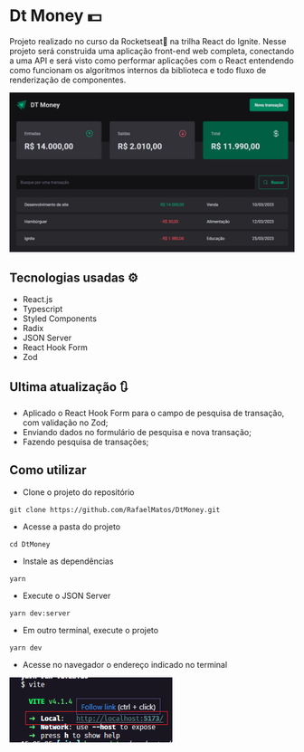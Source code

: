 # Dt Money 💵
Projeto realizado no curso da Rocketseat🚀 na trilha React do Ignite. Nesse projeto será construida uma aplicação front-end web completa, conectando a uma API e será visto como performar aplicações com o React entendendo como funcionam os algoritmos internos da biblioteca e todo fluxo de renderização de componentes.

<img src='./tela.png' alt='git da tela da aplicação Dt Money'>

## Tecnologias usadas ⚙
  - React.js
  - Typescript
  - Styled Components
  - Radix
  - JSON Server
  - React Hook Form
  - Zod
  <!-- 
  - Zod
  - Immer
  - Vite -->

## Ultima atualização 🔃
- Aplicado o React Hook Form para o campo de pesquisa de transação, com validação no Zod;
- Enviando dados no formulário de pesquisa e nova transação;
- Fazendo pesquisa de transações;

## Como utilizar
- Clone o projeto do repositório
```
git clone https://github.com/RafaelMatos/DtMoney.git
```
- Acesse a pasta do projeto
```
cd DtMoney
```
- Instale as dependências 
```
yarn
```
- Execute o JSON Server
```
yarn dev:server
```
- Em outro terminal, execute o projeto
```
yarn dev
```

- Acesse no navegador o endereço indicado no terminal

<img src='./endereco.png' alt='Imagem do terminal indicando endereço a ser acessado no navegador'>
